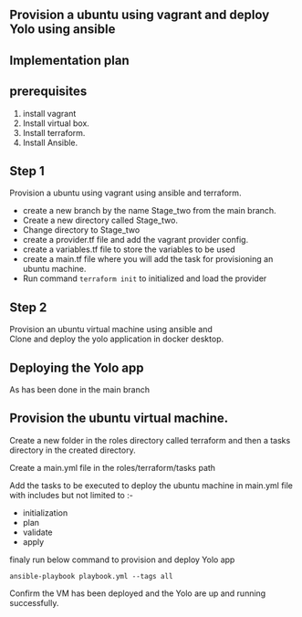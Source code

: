 ## Provision a ubuntu using vagrant and deploy Yolo using ansible

## Implementation plan

 ## prerequisites 
  1. install vagrant
  2. Install virtual box.
  3. Install terraform.
  4. Install Ansible.

## Step 1
 Provision a ubuntu using vagrant using ansible and terraform.

 - create a new branch by the name Stage_two from the main branch.
 - Create a new directory called Stage_two.
 - Change directory to Stage_two
 - create a provider.tf file and add the vagrant provider config.
 - create a variables.tf file to store the variables to be used
 - create a main.tf file where you will add the task for provisioning an ubuntu machine.
 - Run command ` terraform init ` to initialized and load the provider

## Step 2 
Provision an ubuntu virtual machine using ansible and  
Clone and deploy the yolo application in docker desktop.
   ## Deploying the Yolo app
   As has been done in the main branch

  ## Provision the ubuntu virtual machine.
Create a new folder in the roles directory called terraform and then a tasks directory in the created directory.

Create a main.yml file in the roles/terraform/tasks path 

Add the tasks to be executed to deploy the ubuntu machine in main.yml file with includes but not limited to :-
- initialization
- plan
- validate
- apply 

finaly run below command to provision and deploy Yolo app

`
ansible-playbook playbook.yml --tags all
`

Confirm the VM has been deployed and the Yolo are up and running successfully.


